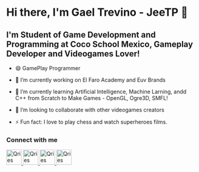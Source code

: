 # Hi there, I'm Gael Trevino - JeeTP 👋
## I'm Student of Game Development and Programming at Coco School Mexico, Gameplay Developer and Videogames Lover!

- 😄 GamePlay Programmer

- 🔭 I’m currently working on El Faro Academy and Euv Brands
- 🌱 I’m currently learning Artificial Intelligence, Machine Larning, andd C++ from Scratch to Make Games - OpenGL, Ogre3D, SMFL!
- 👯 I’m looking to collaborate with other videogames creators
- ⚡ Fun fact: I love to play chess and watch superheroes films.

### Connect with me
<a href="https://www.youtube.com/channel/UCyJSToREsnEnYenRHEJbP7g">
   <img alt="Qries" src="https://i.ibb.co/W2r8NNQ/youtube.png" width=40" height="40">
</a>
<a href="https://www.instagram.com/gaeltrevinop/">
   <img alt="Qries" src="https://i.ibb.co/QfgVxMf/instagram.png" width=40" height="40">
</a>
<a href="https://www.twitter.com/iamgaeltpp">
   <img alt="Qries" src="https://i.ibb.co/tqSpfLc/twitter.png" width=40" height="40">
</a>
<a href="https://www.linkedin.com/in/gael-trevino-prieto-324580182/">
   <img alt="Qries" src="https://i.ibb.co/vk2H55Z/linkedin.png" width=40" height="40">
</a>
